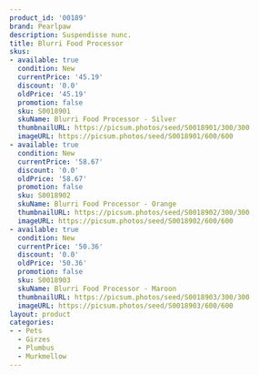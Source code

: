 ```yaml
---
product_id: '00189'
brand: Pearlpaw
description: Suspendisse nunc.
title: Blurri Food Processor
skus:
- available: true
  condition: New
  currentPrice: '45.19'
  discount: '0.0'
  oldPrice: '45.19'
  promotion: false
  sku: S0018901
  skuName: Blurri Food Processor - Silver
  thumbnailURL: https://picsum.photos/seed/S0018901/300/300
  imageURL: https://picsum.photos/seed/S0018901/600/600
- available: true
  condition: New
  currentPrice: '58.67'
  discount: '0.0'
  oldPrice: '58.67'
  promotion: false
  sku: S0018902
  skuName: Blurri Food Processor - Orange
  thumbnailURL: https://picsum.photos/seed/S0018902/300/300
  imageURL: https://picsum.photos/seed/S0018902/600/600
- available: true
  condition: New
  currentPrice: '50.36'
  discount: '0.0'
  oldPrice: '50.36'
  promotion: false
  sku: S0018903
  skuName: Blurri Food Processor - Maroon
  thumbnailURL: https://picsum.photos/seed/S0018903/300/300
  imageURL: https://picsum.photos/seed/S0018903/600/600
layout: product
categories:
- - Pets
  - Girzes
  - Plumbus
  - Murkmellow
---
```

